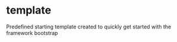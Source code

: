 # template

Predefined starting template created to quickly get started with the framework bootstrap
